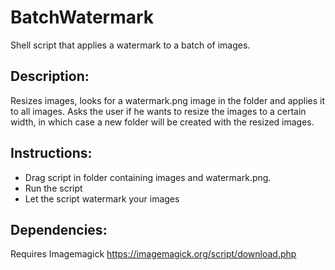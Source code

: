 # BatchWatermark
Shell script that applies a watermark to a batch of images.

## Description:
Resizes images, looks for a watermark.png image in the folder and applies it to all images.
Asks the user if he wants to resize the images to a certain width, in which case a new folder will be created with the resized images.

## Instructions:
  - Drag script in folder containing images and watermark.png.
  - Run the script
  - Let the script watermark your images
  
## Dependencies:
Requires Imagemagick https://imagemagick.org/script/download.php
